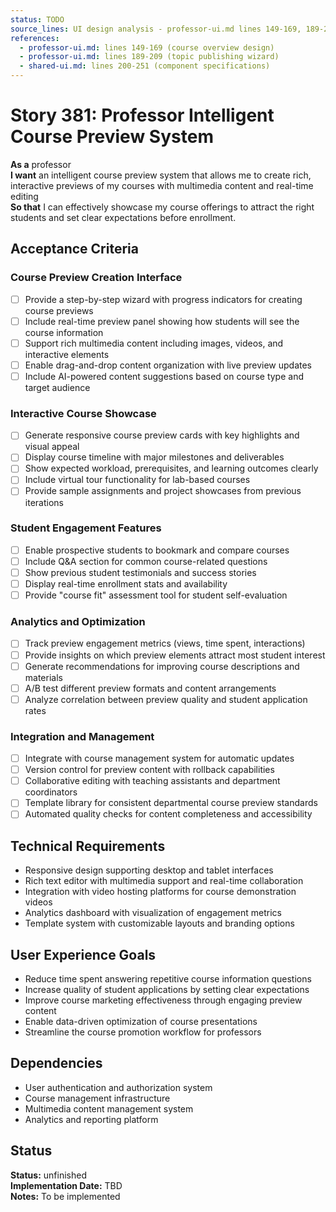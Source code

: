 ```yaml
---
status: TODO
source_lines: UI design analysis - professor-ui.md lines 149-169, 189-209
references:
  - professor-ui.md: lines 149-169 (course overview design)
  - professor-ui.md: lines 189-209 (topic publishing wizard)
  - shared-ui.md: lines 200-251 (component specifications)
---
```


# Story 381: Professor Intelligent Course Preview System

**As a** professor  
**I want** an intelligent course preview system that allows me to create rich, interactive previews of my courses with multimedia content and real-time editing  
**So that** I can effectively showcase my course offerings to attract the right students and set clear expectations before enrollment.

## Acceptance Criteria

### Course Preview Creation Interface
- [ ] Provide a step-by-step wizard with progress indicators for creating course previews
- [ ] Include real-time preview panel showing how students will see the course information
- [ ] Support rich multimedia content including images, videos, and interactive elements
- [ ] Enable drag-and-drop content organization with live preview updates
- [ ] Include AI-powered content suggestions based on course type and target audience

### Interactive Course Showcase
- [ ] Generate responsive course preview cards with key highlights and visual appeal
- [ ] Display course timeline with major milestones and deliverables
- [ ] Show expected workload, prerequisites, and learning outcomes clearly
- [ ] Include virtual tour functionality for lab-based courses
- [ ] Provide sample assignments and project showcases from previous iterations

### Student Engagement Features
- [ ] Enable prospective students to bookmark and compare courses
- [ ] Include Q&A section for common course-related questions
- [ ] Show previous student testimonials and success stories
- [ ] Display real-time enrollment stats and availability
- [ ] Provide "course fit" assessment tool for student self-evaluation

### Analytics and Optimization
- [ ] Track preview engagement metrics (views, time spent, interactions)
- [ ] Provide insights on which preview elements attract most student interest
- [ ] Generate recommendations for improving course descriptions and materials
- [ ] A/B test different preview formats and content arrangements
- [ ] Analyze correlation between preview quality and student application rates

### Integration and Management
- [ ] Integrate with course management system for automatic updates
- [ ] Version control for preview content with rollback capabilities
- [ ] Collaborative editing with teaching assistants and department coordinators
- [ ] Template library for consistent departmental course preview standards
- [ ] Automated quality checks for content completeness and accessibility

## Technical Requirements

- Responsive design supporting desktop and tablet interfaces
- Rich text editor with multimedia support and real-time collaboration
- Integration with video hosting platforms for course demonstration videos
- Analytics dashboard with visualization of engagement metrics
- Template system with customizable layouts and branding options

## User Experience Goals

- Reduce time spent answering repetitive course information questions
- Increase quality of student applications by setting clear expectations
- Improve course marketing effectiveness through engaging preview content
- Enable data-driven optimization of course presentations
- Streamline the course promotion workflow for professors

## Dependencies

- User authentication and authorization system
- Course management infrastructure
- Multimedia content management system
- Analytics and reporting platform
## Status
**Status:** unfinished  
**Implementation Date:** TBD  
**Notes:** To be implemented
